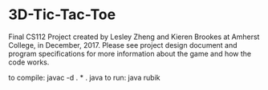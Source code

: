 # 3D-Tic-Tac-Toe
Final CS112 Project created by Lesley Zheng and Kieren Brookes at Amherst College, in December, 2017. 
Please see project design document and program specifications for more information about the game and how the code works.

to compile: javac -d . * . java
to run: java rubik
